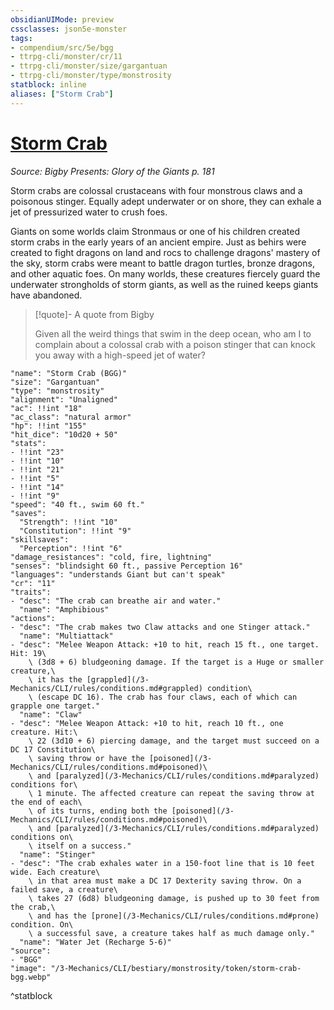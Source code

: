 ```yaml
---
obsidianUIMode: preview
cssclasses: json5e-monster
tags:
- compendium/src/5e/bgg
- ttrpg-cli/monster/cr/11
- ttrpg-cli/monster/size/gargantuan
- ttrpg-cli/monster/type/monstrosity
statblock: inline
aliases: ["Storm Crab"]
---
```

# [Storm Crab](3-Mechanics\CLI\bestiary\monstrosity/storm-crab-bgg.md)
*Source: Bigby Presents: Glory of the Giants p. 181*  

Storm crabs are colossal crustaceans with four monstrous claws and a poisonous stinger. Equally adept underwater or on shore, they can exhale a jet of pressurized water to crush foes.

Giants on some worlds claim Stronmaus or one of his children created storm crabs in the early years of an ancient empire. Just as behirs were created to fight dragons on land and rocs to challenge dragons' mastery of the sky, storm crabs were meant to battle dragon turtles, bronze dragons, and other aquatic foes. On many worlds, these creatures fiercely guard the underwater strongholds of storm giants, as well as the ruined keeps giants have abandoned.

> [!quote]- A quote from Bigby  
> 
> Given all the weird things that swim in the deep ocean, who am I to complain about a colossal crab with a poison stinger that can knock you away with a high-speed jet of water?


```statblock
"name": "Storm Crab (BGG)"
"size": "Gargantuan"
"type": "monstrosity"
"alignment": "Unaligned"
"ac": !!int "18"
"ac_class": "natural armor"
"hp": !!int "155"
"hit_dice": "10d20 + 50"
"stats":
- !!int "23"
- !!int "10"
- !!int "21"
- !!int "5"
- !!int "14"
- !!int "9"
"speed": "40 ft., swim 60 ft."
"saves":
  "Strength": !!int "10"
  "Constitution": !!int "9"
"skillsaves":
  "Perception": !!int "6"
"damage_resistances": "cold, fire, lightning"
"senses": "blindsight 60 ft., passive Perception 16"
"languages": "understands Giant but can't speak"
"cr": "11"
"traits":
- "desc": "The crab can breathe air and water."
  "name": "Amphibious"
"actions":
- "desc": "The crab makes two Claw attacks and one Stinger attack."
  "name": "Multiattack"
- "desc": "Melee Weapon Attack: +10 to hit, reach 15 ft., one target. Hit: 19\
    \ (3d8 + 6) bludgeoning damage. If the target is a Huge or smaller creature,\
    \ it has the [grappled](/3-Mechanics/CLI/rules/conditions.md#grappled) condition\
    \ (escape DC 16). The crab has four claws, each of which can grapple one target."
  "name": "Claw"
- "desc": "Melee Weapon Attack: +10 to hit, reach 10 ft., one creature. Hit:\
    \ 22 (3d10 + 6) piercing damage, and the target must succeed on a DC 17 Constitution\
    \ saving throw or have the [poisoned](/3-Mechanics/CLI/rules/conditions.md#poisoned)\
    \ and [paralyzed](/3-Mechanics/CLI/rules/conditions.md#paralyzed) conditions for\
    \ 1 minute. The affected creature can repeat the saving throw at the end of each\
    \ of its turns, ending both the [poisoned](/3-Mechanics/CLI/rules/conditions.md#poisoned)\
    \ and [paralyzed](/3-Mechanics/CLI/rules/conditions.md#paralyzed) conditions on\
    \ itself on a success."
  "name": "Stinger"
- "desc": "The crab exhales water in a 150-foot line that is 10 feet wide. Each creature\
    \ in that area must make a DC 17 Dexterity saving throw. On a failed save, a creature\
    \ takes 27 (6d8) bludgeoning damage, is pushed up to 30 feet from the crab,\
    \ and has the [prone](/3-Mechanics/CLI/rules/conditions.md#prone) condition. On\
    \ a successful save, a creature takes half as much damage only."
  "name": "Water Jet (Recharge 5-6)"
"source":
- "BGG"
"image": "/3-Mechanics/CLI/bestiary/monstrosity/token/storm-crab-bgg.webp"
```
^statblock
